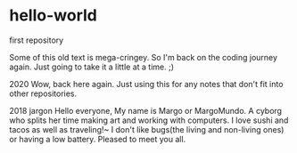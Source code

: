 # hello-world
first repository

Some of this old text is mega-cringey. So I'm back on the coding journey again. Just going to take it a little at a time. ;)

2020
Wow, back here again. Just using this for any notes that don't fit into other repositories. 

2018 jargon
Hello everyone, 
My name is Margo or MargoMundo. A cyborg who splits her time making art and working with computers. 
I love sushi and tacos as well as traveling!~ I don't like bugs(the living and non-living ones) or having a low battery. 
Pleased to meet you all. 
